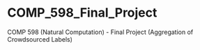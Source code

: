 # COMP_598_Final_Project
COMP 598 (Natural Computation) - Final Project (Aggregation of Crowdsourced Labels) 
